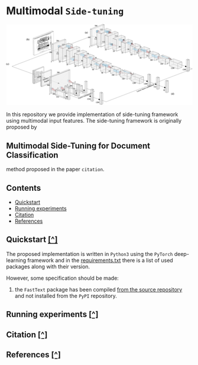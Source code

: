 # Multimodal `Side-tuning`

<div align="center">
  <img src="./assets/img/method_model_overview.png"  width="900px" />
</div>

In this repository we provide implementation of side-tuning framework using multimodal input features. The side-tuning framework is originally proposed by 

## Multimodal Side-Tuning for Document Classification

 method proposed in the paper `citation`.

## Contents 
- [Quickstart](#quickstart-)
- [Running experiments](#running-experiments-)
- [Citation](#citation-)
- [References](#references-)

## Quickstart [\[^\]](#Contents)

The proposed implementation is written in `Python3` using the `PyTorch` deep-learning framework and in the [requirements.txt](requirements.txt) there is a list of used packages along with their version.

However, some specification should be made:

1. the `FastText` package has been compiled [from the source repository](https://github.com/facebookresearch/fastText) and not installed from the `PyPI` repository.

## Running experiments [\[^\]](#Contents)

## Citation [\[^\]](#Contents)

## References [\[^\]](#Contents)
 
